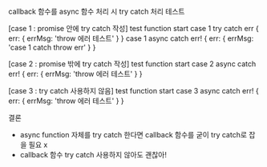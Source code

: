 # 
callback 함수를 async 함수 처리 시 try catch 처리 테스트

[case 1 : promise 안에 try catch 작성]
test function start
case 1 try catch err { err: { errMsg: 'throw 에러 테스트' } }
case 1 async catch err! { err: { errMsg: 'case 1 catch throw err' } } 

[case 2 : promise 밖에 try catch 작성]
test function start
case 2 async catch err! { err: { errMsg: 'throw 에러 테스트' } } 

[case 3 : try catch 사용하지 않음]
test function start
case 3 async catch err! { err: { errMsg: 'throw 에러 테스트' } } 

결론
  - async function 자체를 try catch 한다면 callback 함수를 굳이 try catch로 잡을 필요 x
  - callback 함수 try catch 사용하지 않아도 괜찮아!
